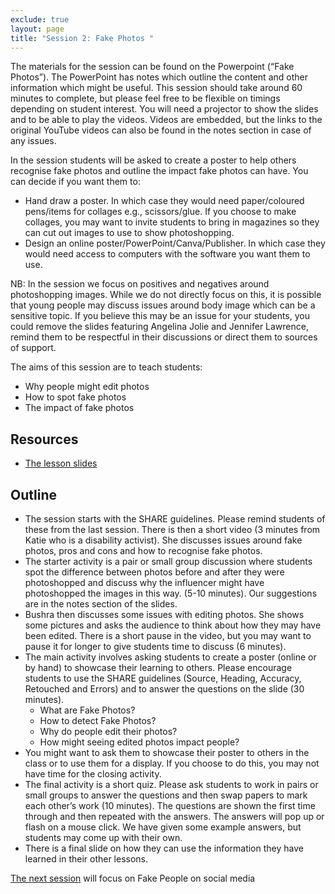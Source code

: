 ```yaml
--- 
exclude: true
layout: page
title: "Session 2: Fake Photos "
---
```


The materials for the session can be found on the Powerpoint (“Fake Photos”).  The PowerPoint has notes which outline the content and other information which might be useful.  This session should take around 60 minutes to complete, but please feel free to be flexible on timings depending on student interest.  You will need a projector to show the slides and to be able to play the videos.  Videos are embedded, but the links to the original YouTube videos can also be found in the notes section in case of any issues.  

In the session students will be asked to create a poster to help others recognise fake photos and outline the impact fake photos can have.  You can decide if you want them to:
*	Hand draw a poster.  In which case they would need paper/coloured pens/items for collages e.g., scissors/glue. If you choose to make collages, you may want to invite students to bring in magazines so they can cut out images to use to show photoshopping.
*	Design an online poster/PowerPoint/Canva/Publisher. In which case they would need access to computers with the software you want them to use.

NB: In the session we focus on positives and negatives around photoshopping images. While we do not directly focus on this, it is possible that young people may discuss issues around body image which can be a sensitive topic. If you believe this may be an issue for your students, you could remove the slides featuring Angelina Jolie and Jennifer Lawrence, remind them to be respectful in their discussions or direct them to sources of support.  


The aims of this session are to teach students:
*	Why people might edit photos
*	How to spot fake photos
*	The impact of fake photos


## Resources
* [The lesson slides]({{site.baseurl}}/assets/lessons/2.Fake_Photos.pptx)

## Outline
*	The session starts with the SHARE guidelines.  Please remind students of these from the last session.  There is then a short video (3 minutes from Katie who is a disability activist).  She discusses issues around fake photos, pros and cons and how to recognise fake photos.  
*	The starter activity is a pair or small group discussion where students spot the difference between photos before and after they were photoshopped and discuss why the influencer might have photoshopped the images in this way.  (5-10 minutes).  Our suggestions are in the notes section of the slides.
*	Bushra then discusses some issues with editing photos. She shows some pictures and asks the audience to think about how they may have been edited.  There is a short pause in the video, but you may want to pause it for longer to give students time to discuss (6 minutes).
*	The main activity involves asking students to create a poster (online or by hand) to showcase their learning to others.  Please encourage students to use the SHARE guidelines (Source, Heading, Accuracy, Retouched and Errors) and to answer the questions on the slide (30 minutes).
    *	What are Fake Photos?
    *	How to detect Fake Photos? 
    *	Why do people edit their photos?
    *	How might seeing edited photos impact people?
*	You might want to ask them to showcase their poster to others in the class or to use them for a display.  If you choose to do this, you may not have time for the closing activity.  
*	The final activity is a short quiz.  Please ask students to work in pairs or small groups to answer the questions and then swap papers to mark each other’s work (10 minutes). The questions are shown the first time through and then repeated with the answers.  The answers will pop up or flash on a mouse click.  We have given some example answers, but students may come up with their own.  
*	There is a final slide on how they can use the information they have learned in their other lessons.


[The next session](session3) will focus on Fake People on social media

